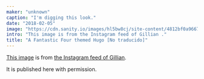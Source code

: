```yaml
---
maker: "unknown"
caption: "I'm digging this look."
date: "2018-02-05"
image: "https://cdn.sanity.io/images/hl5bw8cj/site-content/4812bf0a9667224088fe258addf79f4e21ab9170-1080x1350.jpg"
intro: "This image is from the Instagram feed of Gillian ."
title: "A Fantastic Four themed Hugo [No traducido]"
---
```



[This image](https://www.instagram.com/p/Beyg_MMhMH0PsSBwQkKVqMT7pObcJ0Ffb7jAAw0/?taken-by=gilliancrafts)
is from [the Instagram feed of Gillian](https://www.instagram.com/gilliancrafts/).

It is published here with permission.

